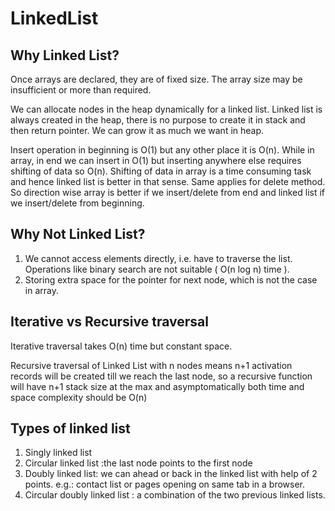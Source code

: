 # LinkedList

## Why Linked List?
Once arrays are declared, they are of fixed size. The array size may be insufficient or more than required.

We can allocate nodes in the heap dynamically for a linked list. Linked list is always created in the heap, there is 
no purpose to create it in stack and then return pointer. We can grow it as much we want in heap.

Insert operation in beginning is O(1) but any other place it is O(n). While in array, in end we can insert in O(1) but inserting anywhere else requires shifting of data so O(n). Shifting of data in array is a time consuming task and hence linked list is better in that sense. Same applies for delete method. So direction wise array is better if we insert/delete from end and linked list if we insert/delete from beginning.

## Why Not Linked List?
1. We cannot access elements directly, i.e. have to traverse the list. Operations like binary search are not suitable ( O(n log n) time ). 
2. Storing extra space for the pointer for next node, which is not the case in array. 

## Iterative vs Recursive traversal
Iterative traversal takes O(n) time but constant space.

Recursive traversal of Linked List with n nodes means n+1 activation records will be created till we reach the last node, so a recursive function will have n+1 stack size at the max and asymptomatically both time and space complexity should be O(n)

## Types of linked list

1. Singly linked list
2. Circular linked list :the last node points to the first node
3. Doubly linked list: we can ahead or back in the linked list with help of 2 points. e.g.: contact list or pages opening on same tab in a browser.
4. Circular doubly linked list : a combination of the two previous linked lists.